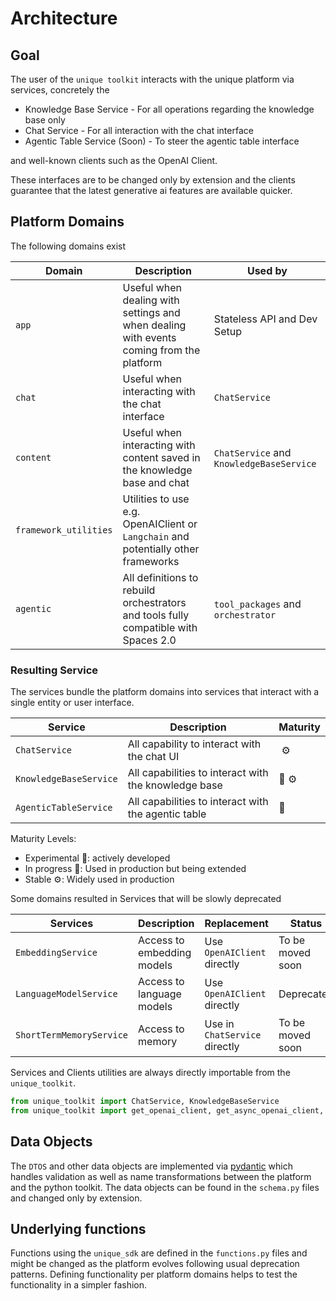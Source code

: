 # Architecture

## Goal
The user of the `unique toolkit` interacts with the unique platform via services, concretely the 

- Knowledge Base Service - For all operations regarding the knowledge base only
- Chat Service - For all interaction with the chat interface
- Agentic Table Service (Soon) - To steer the agentic table interface 

and well-known clients such as the OpenAI Client.

These interfaces are to be changed only by extension and the clients guarantee that the latest generative ai features are available quicker.

## Platform Domains

The following domains exist 


| Domain | Description |  Used by | 
|--|--|--|
| `app`  | Useful when dealing with settings and when dealing with events coming from the platform | Stateless API and Dev Setup |
| `chat` | Useful when interacting with the chat interface | `ChatService`|
| `content` | Useful when interacting with content saved in the knowledge base and chat| `ChatService` and `KnowledgeBaseService` |
| `framework_utilities` | Utilities to use e.g. OpenAIClient or `Langchain` and potentially other frameworks| 
| `agentic` | All definitions to rebuild orchestrators and tools fully compatible with Spaces 2.0 |  `tool_packages` and `orchestrator`|


### Resulting Service

The services bundle the platform domains into services that interact with a single entity or user interface.

| Service | Description | Maturity |
|--|--|--|
| `ChatService` | All capability to interact with the chat UI | ️ ⚙️ |
| `KnowledgeBaseService` | All capabilities to interact with the knowledge base |  🧰  ⚙️ ️|
| `AgenticTableService` | All capabilities to interact with the agentic table | 🧪  |

Maturity Levels:

- Experimental 🧪: actively developed
- In progress 🧰:  Used in production but being extended
- Stable ️⚙️: Widely used in production 

Some domains resulted in Services that will be slowly deprecated

| Services| Description | Replacement | Status | Usage | 
|--|--|--|--|--|
| `EmbeddingService` | Access to embedding models| Use `OpenAIClient` directly | To be moved soon | Small |
| `LanguageModelService` | Access to language models | Use `OpenAIClient` directly| Deprecated | Medium |
| `ShortTermMemoryService` | Access to memory | Use in `ChatService` directly | To be moved soon | Small |


Services and Clients utilities are always directly importable from the `unique_toolkit`.

```python
from unique_toolkit import ChatService, KnowledgeBaseService 
from unique_toolkit import get_openai_client, get_async_openai_client, get_langchain_client
```


## Data Objects
The `DTOS` and other data objects are implemented via [pydantic](https://docs.pydantic.dev/2.12/) which handles validation as well as name transformations between the platform and the python toolkit. The data objects can be found in the `schema.py` files and changed only by extension.

## Underlying functions
Functions using the `unique_sdk` are defined in the `functions.py` files and might be changed as the platform evolves following usual deprecation patterns. Defining functionality per platform domains helps to test the functionality in a simpler fashion.


